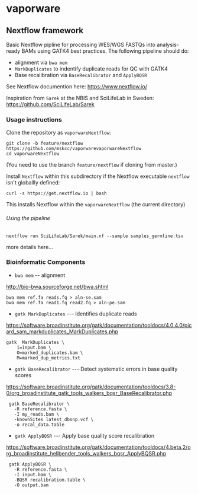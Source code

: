 # vaporware

## Nextflow framework

Basic Nextflow pipline for processing WES/WGS FASTQs into analysis-ready BAMs using GATK4 best practices. The following pipeline should do:

* alignment via `bwa mem`
* `MarkDuplicates` to indentify duplicate reads for QC with GATK4
* Base recalibration via `BaseRecalibrator` and `ApplyBQSR`

See Nextflow documention here: 
https://www.nextflow.io/

Inspiration from `Sarek` at the NBIS and SciLifeLab in Sweden:
https://github.com/SciLifeLab/Sarek

### Usage instructions

Clone the repository as `vaporwareNextflow`:

```
git clone -b feature/nextflow https://github.com/mskcc/vaporwarevaporwareNextflow
cd vaporwareNextflow
```

(You need to use the branch `feature/nextflow` if cloning from master.)

Install `Nextflow` within this subdirectory if the Nextflow executable `nextflow` isn't globallly defined:

```
curl -s https://get.nextflow.io | bash 
```

This installs Nextflow within the `vaporwareNextflow` (the current directory)

###### Using the pipeline

```
nextflow run SciLifeLab/Sarek/main.nf --sample samples_germline.tsv
```

more details here...


### Bioinformatic Components

* `bwa mem` -- alignment

http://bio-bwa.sourceforge.net/bwa.shtml

```
bwa mem ref.fa reads.fq > aln-se.sam
bwa mem ref.fa read1.fq read2.fq > aln-pe.sam
```

* `gatk MarkDuplicates` --- Identifies duplicate reads 


https://software.broadinstitute.org/gatk/documentation/tooldocs/4.0.4.0/picard_sam_markduplicates_MarkDuplicates.php

```
gatk  MarkDuplicates \ 
    I=input.bam \ 
    O=marked_duplicates.bam \ 
    M=marked_dup_metrics.txt
```

* `gatk BaseRecalibrator` --- Detect systematic errors in base quality scores

https://software.broadinstitute.org/gatk/documentation/tooldocs/3.8-0/org_broadinstitute_gatk_tools_walkers_bqsr_BaseRecalibrator.php

```
 gatk BaseRecalibrator \
   -R reference.fasta \
   -I my_reads.bam \
   -knownSites latest_dbsnp.vcf \
   -o recal_data.table
 ```


* `gatk ApplyBQSR` --- Apply base quality score recalibration

https://software.broadinstitute.org/gatk/documentation/tooldocs/4.beta.2/org_broadinstitute_hellbender_tools_walkers_bqsr_ApplyBQSR.php

```
 gatk ApplyBQSR \
   -R reference.fasta \
   -I input.bam \
   -BQSR recalibration.table \
   -O output.bam
 
 ```
